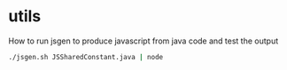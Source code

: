 # utils

How to run jsgen to produce javascript from java code and test the output
```bash
./jsgen.sh JSSharedConstant.java | node
```

